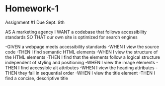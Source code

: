 # Homework-1
Assignment #1 Due Sept. 9th

AS A marketing agency
I WANT a codebase that follows accessibility standards
SO THAT our own site is optimized for search engines

-GIVEN a webpage meets accessibility standards
-WHEN I view the source code
-THEN I find semantic HTML elements
-WHEN I view the structure of the HTML elements
-THEN I find that the elements follow a logical structure independent of styling and positioning
-WHEN I view the image elements
-THEN I find accessible alt attributes
-WHEN I view the heading attributes
-THEN they fall in sequential order
-WHEN I view the title element
-THEN I find a concise, descriptive title
